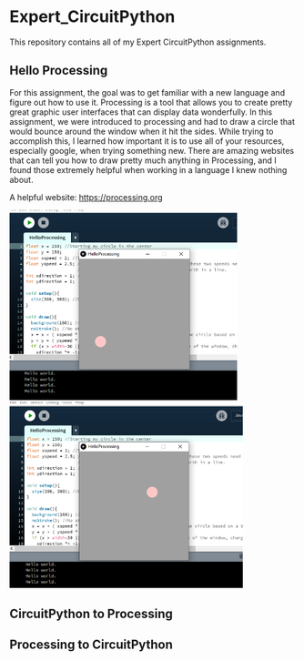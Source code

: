 # Expert_CircuitPython
This repository contains all of my Expert CircuitPython assignments. 

## Hello Processing
For this assignment, the goal was to get familiar with a new language and figure out how to use it. Processing is a tool that allows you to create pretty great graphic user interfaces that can display data wonderfully. In this assignment, we were introduced to processing and had to draw a circle that would bounce around the window when it hit the sides. While trying to accomplish this, I learned how important it is to use all of your resources, especially google, when trying something new. There are amazing websites that can tell you how to draw pretty much anything in Processing, and I found those extremely helpful when working in a language I knew nothing about. 

A helpful website: https://processing.org

<img src="Media/HelloProcessingSnip.PNG" width="400"> <img src="Media/HelloProcessingSnip2.PNG" width="410">

## CircuitPython to Processing

## Processing to CircuitPython
